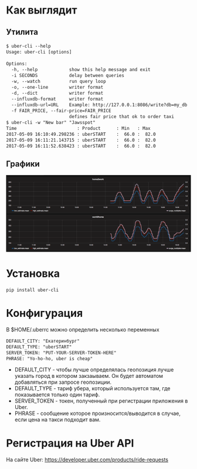 # Как выглядит

## Утилита

``` shell
$ uber-cli --help
Usage: uber-cli [options]

Options:
  -h, --help            show this help message and exit
  -i SECONDS            delay between queries
  -w, --watch           run query loop
  -o, --one-line        writer format
  -d, --dict            writer format
  --influxdb-format     writer format
  --influxdb-url=URL    Example: http://127.0.0.1:8086/write?db=my_db
  -f FAIR_PRICE, --fair-price=FAIR_PRICE
                        defines fair price that ok to order taxi
$ uber-cli -w "New bar" "Jawsspot"
Time                       : Product      : Min   : Max
2017-05-09 16:10:49.298236 : uberSTART    :  66.0 :  82.0
2017-05-09 16:11:21.143715 : uberSTART    :  66.0 :  82.0
2017-05-09 16:11:52.638423 : uberSTART    :  66.0 :  82.0
```

## Графики

![Скриншот](/images/screenshot_grafana.png)

# Установка

``` shell
pip install uber-cli
```

# Конфигурация

В $HOME/.uberrc можно определить несколько переменных

```
DEFAULT_CITY: "Екатеринбург"
DEFAULT_TYPE: "uberSTART"
SERVER_TOKEN: "PUT-YOUR-SERVER-TOKEN-HERE"
PHRASE: "Yo-ho-ho, uber is cheap"
```

- DEFAULT_CITY - чтобы лучше определялась геопозиция лучше указать город в котором закзаываем. Он будет автоматом добавляться при запросе геопозиции.
- DEFAULT_TYPE - тариф убера, который используется там, где показывается только один тариф.
- SERVER_TOKEN - токен, полученный при регистрации приложения в Uber.
- PHRASE - сообщение которое произносится/выводится в случае, если цена на такси подходит вам.

# Регистрация на Uber API

На сайте Uber: https://developer.uber.com/products/ride-requests

